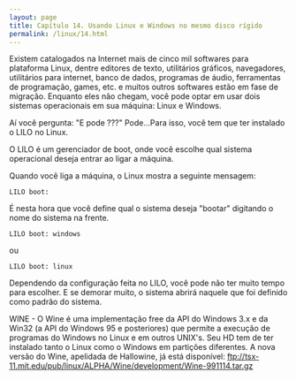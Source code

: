 ```yaml
---
layout: page
title: Capítulo 14. Usando Linux e Windows no mesmo disco rígido
permalink: /linux/14.html
---
```


Existem catalogados na Internet mais de cinco mil softwares para plataforma Linux, dentre editores de texto, utilitários gráficos, navegadores, utilitários para internet, banco de dados, programas de áudio, ferramentas de programação, games, etc. e muitos outros softwares estão em fase de migração. Enquanto eles não chegam, você pode optar em usar dois sistemas operacionais em sua máquina: Linux e Windows.

Aí você pergunta: "E pode ???" Pode...Para isso, você tem que ter instalado o LILO no Linux.

O LILO é um gerenciador de boot, onde você escolhe qual sistema operacional deseja entrar ao ligar a máquina.

Quando você liga a máquina, o Linux mostra a seguinte mensagem:
```
LILO boot:
```
É nesta hora que você define qual o sistema deseja "bootar" digitando o nome do sistema na frente.
```
LILO boot: windows
```
ou
```
LILO boot: linux
```
Dependendo da configuração feita no LILO, você pode não ter muito tempo para escolher. E se demorar muito, o sistema abrirá naquele que foi definido como padrão do sistema.

WINE - O Wine é uma implementação free da API do Windows 3.x e da Win32 (a API do Windows 95 e posteriores) que permite a execução de programas do Windows no Linux e em outros UNIX's. Seu HD tem de ter instalado tanto o Linux como o Windows em partições diferentes. A nova versão do Wine, apelidada de Hallowine, já está disponível: ftp://tsx-11.mit.edu/pub/linux/ALPHA/Wine/development/Wine-991114.tar.gz
